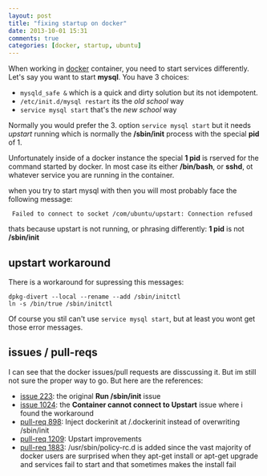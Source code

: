 ```yaml
---
layout: post
title: "fixing startup on docker"
date: 2013-10-01 15:31
comments: true
categories: [docker, startup, ubuntu]
---
```


When working in [docker](http://www.docker.io/) container, you need to start services differently. Let's say you want to start **mysql**. You have 3 choices: 
 
- `mysqld_safe &` which is a quick and dirty solution but its not idempotent.
- `/etc/init.d/mysql restart` its the *old school* way
- `service mysql start` that's the *new school* way

Normally you would prefer the 3. option `service mysql start` but it needs *upstart* running which is normally the **/sbin/init** process with the special **pid** of 1.

Unfortunately inside of a docker instance the special **1 pid** is rserved for the command started by docker. In most case its either **/bin/bash**, or **sshd**, ot whatever service you are running in the container.

when you try to start mysql with  then you will most probably face the following message:

```
 Failed to connect to socket /com/ubuntu/upstart: Connection refused
```

thats because upstart is not running, or phrasing differently: **1 pid** is not **/sbin/init**

## upstart workaround

There is a workaround for supressing this messages:

```
dpkg-divert --local --rename --add /sbin/initctl
ln -s /bin/true /sbin/initctl
```

Of course you stil can't use `service mysql start`, but at least you wont get those error messages.

## issues / pull-reqs

I can see that the docker issues/pull requests are disscussing it. But im still not sure the proper way to go. But here are the references:

- [issue 223](https://github.com/dotcloud/docker/issues/223): the original **Run /sbin/init** issue
- [issue 1024](https://github.com/dotcloud/docker/issues/1024): the **Container cannot connect to Upstart** issue where i found the workaround
- [pull-req 898](https://github.com/dotcloud/docker/pull/898): Inject dockerinit at /.dockerinit instead of overwriting /sbin/init
- [pull-req 1209](https://github.com/dotcloud/docker/pull/1209): Upstart improvements
- [pull-req 1883](https://github.com/dotcloud/docker/pull/1883):  /usr/sbin/policy-rc.d  is added since the vast majority of docker users are surprised when they apt-get install or apt-get upgrade and services fail to start and that sometimes makes the install fail

